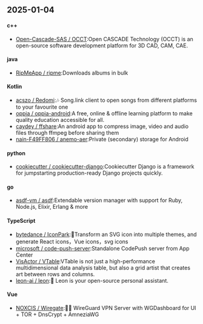 ## 2025-01-04
#### c++
* [Open-Cascade-SAS / OCCT](https://github.com/Open-Cascade-SAS/OCCT):Open CASCADE Technology (OCCT) is an open-source software development platform for 3D CAD, CAM, CAE.
#### java
* [RipMeApp / ripme](https://github.com/RipMeApp/ripme):Downloads albums in bulk
#### Kotlin
* [acszo / Redomi](https://github.com/acszo/Redomi):🎶 Song.link client to open songs from different platforms to your favourite one
* [oppia / oppia-android](https://github.com/oppia/oppia-android):A free, online & offline learning platform to make quality education accessible for all.
* [caydey / ffshare](https://github.com/caydey/ffshare):An android app to compress image, video and audio files through ffmpeg before sharing them
* [nain-F49FF806 / anemo-aer](https://github.com/nain-F49FF806/anemo-aer):Private (secondary) storage for Android
#### python
* [cookiecutter / cookiecutter-django](https://github.com/cookiecutter/cookiecutter-django):Cookiecutter Django is a framework for jumpstarting production-ready Django projects quickly.
#### go
* [asdf-vm / asdf](https://github.com/asdf-vm/asdf):Extendable version manager with support for Ruby, Node.js, Elixir, Erlang & more
#### TypeScript
* [bytedance / IconPark](https://github.com/bytedance/IconPark):🍎Transform an SVG icon into multiple themes, and generate React icons，Vue icons，svg icons
* [microsoft / code-push-server](https://github.com/microsoft/code-push-server):Standalone CodePush server from App Center
* [VisActor / VTable](https://github.com/VisActor/VTable):VTable is not just a high-performance multidimensional data analysis table, but also a grid artist that creates art between rows and columns.
* [leon-ai / leon](https://github.com/leon-ai/leon):🧠 Leon is your open-source personal assistant.
#### Vue
* [NOXCIS / Wiregate](https://github.com/NOXCIS/Wiregate):🥷🏼 WireGuard VPN Server with WGDashboard for UI + TOR + DnsCrypt + AmneziaWG
